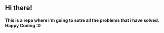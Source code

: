 ## Hi there!

#### This is a repo where i'm going to sotre all the problems that i have solved. Happy Coding :D